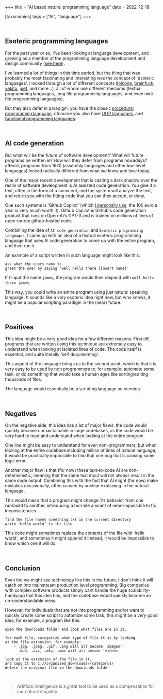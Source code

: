 +++
title = "AI based natural programming language"
date = 2022-12-18

[taxonomies]
tags = ["AI", "language"]
+++

<br />

## Esoteric programming languages
For the past year or so, I've been looking at language development, and growing
as a member of the programming language development and design community
([see here](http://proglangdesign.net/)).

I've learned a lot of things in this time period, but the thing that was
probably the most fascinating and interesting was the concept of 'esoteric
languages'. I looked through a lot of different concepts
([lolcode](https://esolangs.org/wiki/LOLCODE), [brainfuck](https://esolangs.org/wiki/Brainfuck),
[velato](https://esolangs.org/wiki/Velato), [piet](https://esolangs.org/wiki/Piet),
and more...), all of whom use different mediums (textual programming languages, .png file programming languages, and even midi file programming languages).

But they also defer in paradigm, you have the classic [procedural programming language](https://en.wikipedia.org/wiki/Procedural_programming), ofcourse you also have [OOP languages](https://en.wikipedia.org/wiki/Object-oriented_programming), and [functional programming languages](https://en.wikipedia.org/wiki/Functional_programming).

<br />

## AI code generation
But what will be the future of software development? What will future programs be written in? How will they defer from programs nowadays? afterall, programs from 1970 (assembly languages and other low-level languages) looked radically different from what we know and love today.

One of the major recent development that is casting a dark shadow over the realm
of software development is AI assisted code generation. You give it a text, often
in the form of a comment, and the system will analyze the text, and return you with
the fitting code that you can then accept, or deny.

One such systems is 'Github Copilot' (which [I personally use](/copilot-thoughts/), the 100 euro a year is very much worth it).
Github Copilot is Github's code generation product that runs on Open-Ai's GPT-3 and is trained on millions of lines of open source github-hosted code.

Combining the idea of `AI code generation` and `Esoteric programming languages`,
I came up with an idea of a textual esoteric programming language that uses AI code
generation to come up with the entire program, and then run it.

An example of a script written in such language might look like this:

```
ask what the users name is.
greet the user by saying 'well hello there {insert name}'
```

If I input the name `james`, the program would then respond with `well hello there james`.

This way, you could write an entire program using just natural speaking language.
It sounds like a very esoteric idea right now, but who knows, it might be a popular
scripting paradigm in the (near) future.

<br />

## Positives
This idea might be a very good idea for a few different reasons. First off, programs
that are written using this technique are extremely easy to understand when looking at
isolated lines of code. The code itself is essential, and quite literally 'self documenting'.

This aspect of the language brings us to the second point, which is that it is very
easy to be used by non programmers to, for example: automate some task, or do something
that would take a human ages like sorting/editing thousands of files.

The language would essentially be a scripting language on steroids.

<br />

## Negatives
On the negative side, this idea has a lot of major flaws: the code would quickly become
unmaintainable in large codebases, as the code would be very hard to read and understand
when looking at the entire program.

One line might be easy to understand for even non-programmers, but when looking at the
entire codebase including million of lines of natural language, it would be practically
impossible to find that one bug that is causing some logic error.

Another major flaw is that (for now) these text-to-code AI are non-deterministic, meaning
that the same text input will not always result in the same code output. Combining this with
the fact that AI might (for now) make mistakes occasionally, often caused by unclear explaining
in the natural language.

This would mean that a program might change it's behavior from one run/build to another, introducing a horrible amount of near-impossible to fix inconsistencies

```
find the file named something.txt in the current directory
write 'hello world' to the file
```

This code might sometimes replace the contents of the file with 'hello world', and sometimes
it might append it instead, it would be impossible to know which one it will do.

<br />

## Conclusion
Even tho we might see technology like this in the future, I don't think it will catch on
into mainstream production level programming. Big companies with complex software products
simply cant handle the huge scalability-handycap that this idea has, and the codebase would
quickly become an un-understandable mess.

However, for individuals that are not into programming and/or want to quickly create some
script to automize some task, this might be a very good idea, for example, a program like this:

```
open the downloads folder and look what files are in it.

for each file, categorize what type of file it is by looking
at the file extension. for example:
    - .jpg, .jpeg, .gif, .png will all become 'images'
    - .mp4, .avi, .mkv, .mov will all become 'videos'

look at the extension of the file in it,
and copy it to C://organized_downloads/{category}/
delete the original file in the downloads folder
```

<br />

> Artificial intelligence is a great tool to be used as a compensation for our natural stupidity